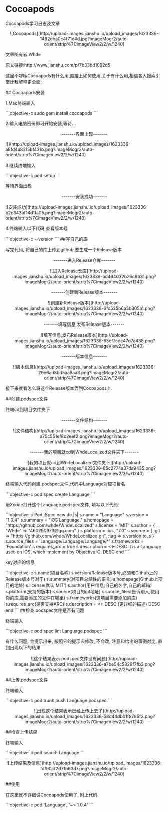 # Cocoapods
Cocoapods学习日志及文章
<p align="center">![Cocoapods](http://upload-images.jianshu.io/upload_images/1623336-1482dba0c4f71e4d.jpg?imageMogr2/auto-orient/strip%7CimageView2/2/w/1240)
<p>文章所有者:Whde<p>
<p>原文链接:http://www.jianshu.com/p/7b33bd1092d5<p>
<p>这里不啰嗦Cocoapods有什么用,直接上如何使用,关于有什么用,相信各大搜索引擎比我解释更全面;<p>
## Cocoapods安装
<p>1.Mac终端输入<p>
```objective-c
sudo gem install cocoapods
```
<p>2.输入电脑密码即可开始安装,等待...<p>
   <p align="center">-------界面出现-------<p>
<p>![](http://upload-images.jianshu.io/upload_images/1623336-a8fd4a8315bf431b.png?imageMogr2/auto-orient/strip%7CimageView2/2/w/1240)<p>
<p>3.继续终端输入<p>
```objective-c
pod setup
```
<p>等待界面出现<p>
<p align="center">-------安装成功-------<p>
<p>![安装成功](http://upload-images.jianshu.io/upload_images/1623336-b2c343af14d1fa05.png?imageMogr2/auto-orient/strip%7CimageView2/2/w/1240)<p>
<p>4.终端输入以下代码,查看版本号<p>
```objective-c
--version
```
##写自己的库
<p>写完代码, 将自己的库上传到github,要生成一个Release版本<p>
<p align="center">-------进入Release仓库-------<p>
<p align="center">![进入Release仓库](http://upload-images.jianshu.io/upload_images/1623336-ad494032b26c9b31.png?imageMogr2/auto-orient/strip%7CimageView2/2/w/1240)<p>
<p align="center">-------创建新Release版本-------<p>
<p align="center">![创建新Release版本](http://upload-images.jianshu.io/upload_images/1623336-6fd535b6a5b305a1.png?imageMogr2/auto-orient/strip%7CimageView2/2/w/1240)<p>
<p align="center">-------填写信息,发布Release版本-------<p>
<p align="center">![填写信息,发布Release版本](http://upload-images.jianshu.io/upload_images/1623336-65ef7cdc47d7a438.png?imageMogr2/auto-orient/strip%7CimageView2/2/w/1240)<p>
<p align="center">-------版本信息-------<p>
<p align="center">![版本信息](http://upload-images.jianshu.io/upload_images/1623336-29e6ad8bd5aa8aa3.png?imageMogr2/auto-orient/strip%7CimageView2/2/w/1240)<p>
<p>接下来就看怎么将这个Release版本弄到Cocoapods上.<p>
##创建.podspec文件
<p>终端cd到项目文件夹下<p>
<p align="center">-------文件结构-------<p>
<p align="center">![文件结构](http://upload-images.jianshu.io/upload_images/1623336-a75c551ef8c2eef2.png?imageMogr2/auto-orient/strip%7CimageView2/2/w/1240)<p>
<p align="center">-------我的项目就cd到WhdeLocalized文件夹下-------<p>
<p align="center">![我的项目就cd到WhdeLocalized文件夹下](http://upload-images.jianshu.io/upload_images/1623336-85c2774a37da9435.png?imageMogr2/auto-orient/strip%7CimageView2/2/w/1240)<p>
<p>终端输入代码创建.podspec文件,代码中Language对应项目名<p>
```objective-c
pod spec create Language
```
<p>用Xcode打开这个Language.podspec文件, 填写以下代码:<p>
```objective-c
Pod::Spec.new do |s|
s.name          = "Language"
s.version       = "1.0.4"
s.summary       = "iOS Language."
s.homepage      = "https://github.com/whde/WhdeLocalized"
s.license       = 'MIT'
s.author        = { "Whde" => "460290973@qq.com" }
s.platform      = :ios, "7.0"
s.source        = { :git => "https://github.com/whde/WhdeLocalized.git", :tag => s.version.to_s }
s.source_files  = 'Language/Language/Language/*'
s.frameworks    = 'Foundation'
s.requires_arc  = true
s.description   = <<-DESC
It is a Language used on iOS, which implement by Objective-C.
DESC
end
```
<p>key对应的信息<p>
```objective-c
s.name(项目名称)
s.version(Release版本号,必须和Github上的Release版本号对于)
s.summary(对项目总结性的语言)
s.homepage(Github上项目的地址)
s.license(默认'MIT')
s.author(用户信息;自己的名字,自己的邮箱)
s.platform(支持的版本)
s.source(项目的git地址)
s.source_files(告诉别人,使用你的库,需要添加的文件在哪里)
s.frameworks(这项目需要添加的库)
s.requires_arc(是否支持ARC)
s.description   = <<-DESC
(更详细的描述)
DESC
end
```
##检查.podspec文件是否有问题
<p>终端输入<p>
```objective-c
pod spec lint Language.podspec
```
<p>有什么问题, 会提示出来, 按照它的提示去修改, 不会改, 注意和给出的事例对比, 直到出现以下的结果<p>
<p align="center">![这个结果表示.podspec文件没有问题](http://upload-images.jianshu.io/upload_images/1623336-a7be54c5829f7fb3.png?imageMogr2/auto-orient/strip%7CimageView2/2/w/1240)<p>
##上传.podspec文件
<p>终端输入<p>
```objective-c
pod trunk push Language.podspec
```
<p align="center">![出现这个结果表示已经上传上去了](http://upload-images.jianshu.io/upload_images/1623336-58d44db01f8795f2.png?imageMogr2/auto-orient/strip%7CimageView2/2/w/1240)<p>
##检查上传结果
<p>终端输入<p>
```objective-c
pod search Language
```
<p align="center">![上传结果及信息](http://upload-images.jianshu.io/upload_images/1623336-fdf90cf2d71b63d7.png?imageMogr2/auto-orient/strip%7CimageView2/2/w/1240)<p>
##使用
<p>在这里就不详细说Cocoapods使用了, 附上代码<p>
```objective-c
pod 'Language', '~> 1.0.4'
```
